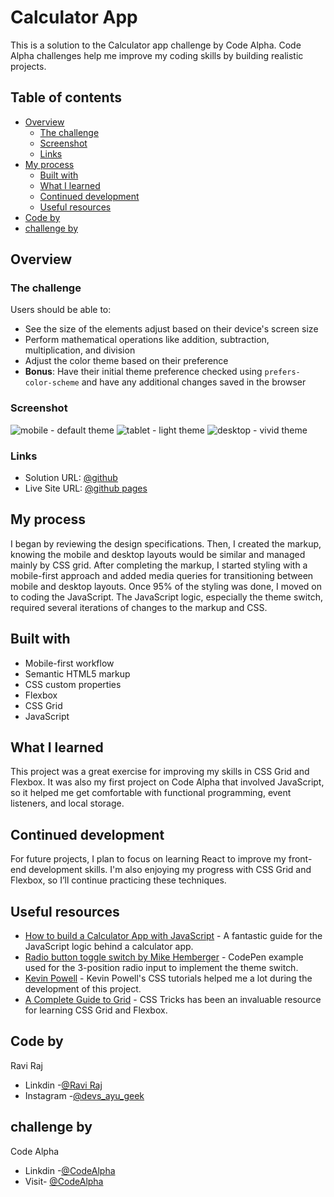 # Calculator App 

This is a solution to the Calculator app challenge by Code Alpha. Code Alpha challenges help me improve my coding skills by building realistic projects.

## Table of contents

- [Overview](#overview)
  - [The challenge](#the-challenge)
  - [Screenshot](#screenshot)
  - [Links](#links)
- [My process](#my-process)
  - [Built with](#built-with)
  - [What I learned](#what-i-learned)
  - [Continued development](#continued-development)
  - [Useful resources](#useful-resources)
- [Code by](#code-by)
- [challenge by](challenge-by)

## Overview

### The challenge

Users should be able to:

- See the size of the elements adjust based on their device's screen size
- Perform mathematical operations like addition, subtraction, multiplication, and division
- Adjust the color theme based on their preference
- **Bonus**: Have their initial theme preference checked using `prefers-color-scheme` and have any additional changes saved in the browser

### Screenshot

![mobile - default theme](https://raw.githubusercontent.com/prayu12345/codealpha_calculator/2f0eed60b96093b5502d31bf7181a4abfd46ff7f/design/Screenshot%202025-01-22%20133612.png)
![tablet - light theme](https://raw.githubusercontent.com/prayu12345/codealpha_calculator/2f0eed60b96093b5502d31bf7181a4abfd46ff7f/design/Screenshot%202025-01-22%20133425.png)
![desktop - vivid theme](https://raw.githubusercontent.com/prayu12345/codealpha_calculator/2f0eed60b96093b5502d31bf7181a4abfd46ff7f/design/Screenshot%202025-01-22%20133811.png)


### Links

- Solution URL: [@github](https://github.com/prayu12345/codealpha_calculator/tree/main)
- Live Site URL: [@github pages](https://prayu12345.github.io/codealpha_calculator./ )

## My process

I began by reviewing the design specifications. Then, I created the markup, knowing the mobile and desktop layouts would be similar and managed mainly by CSS grid. After completing the markup, I started styling with a mobile-first approach and added media queries for transitioning between mobile and desktop layouts. Once 95% of the styling was done, I moved on to coding the JavaScript. The JavaScript logic, especially the theme switch, required several iterations of changes to the markup and CSS.

## Built with

- Mobile-first workflow
- Semantic HTML5 markup
- CSS custom properties
- Flexbox
- CSS Grid
- JavaScript

## What I learned

This project was a great exercise for improving my skills in CSS Grid and Flexbox. It was also my first project on Code Alpha that involved JavaScript, so it helped me get comfortable with functional programming, event listeners, and local storage.

## Continued development

For future projects, I plan to focus on learning React to improve my front-end development skills. I'm also enjoying my progress with CSS Grid and Flexbox, so I’ll continue practicing these techniques.

## Useful resources

- [How to build a Calculator App with JavaScript](https://freshman.tech/calculator/) - A fantastic guide for the JavaScript logic behind a calculator app.
- [Radio button toggle switch by Mike Hemberger](https://codepen.io/JiveDig/pen/jbdJXR) - CodePen example used for the 3-position radio input to implement the theme switch.
- [Kevin Powell](https://www.kevinpowell.co/) - Kevin Powell's CSS tutorials helped me a lot during the development of this project.
- [A Complete Guide to Grid](https://css-tricks.com/snippets/css/complete-guide-grid/) - CSS Tricks has been an invaluable resource for learning CSS Grid and Flexbox.

## Code by 
   Ravi Raj
- Linkdin -[@Ravi Raj](https://www.linkedin.com/in/ravi-raj2505/) <br>
- Instagram -[@devs_ayu_geek](https://www.instagram.com/devs_ayu_geek?igsh=MWc0aXpkZHRmYnMxZw==)

## challenge by
   Code Alpha
- Linkdin -[@CodeAlpha](https://www.linkedin.com/company/codealpha/) <br>
- Visit- [@CodeAlpha](https://www.codealpha.tech/)

